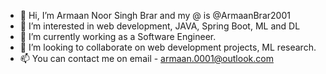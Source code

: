 - 👋 Hi, I’m Armaan Noor Singh Brar and my @ is @ArmaanBrar2001
- 👀 I’m interested in web development, JAVA, Spring Boot, ML and DL
- 🌱 I’m currently working as a Software Engineer.
- 💞️ I’m looking to collaborate on web development projects, ML research.
- 📫 You can contact me on email - armaan.0001@outlook.com

<!---
ArmaanBrar2001/ArmaanBrar2001 is a ✨ special ✨ repository because its `README.md` (this file) appears on your GitHub profile.
You can click the Preview link to take a look at your changes.
--->
